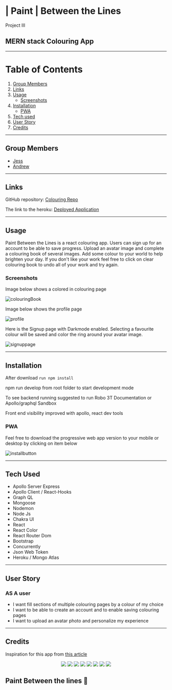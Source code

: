 # | Paint |  Between the Lines 
Project III
## MERN stack Colouring App
----
# Table of Contents
1. [Group Members](#group-members)
1. [Links](#links)
1. [Usage](#usage)
    - [Screenshots](#screenshots)
1. [Installation](#installation)
    - [PWA](#pwa)
1. [Tech used](#tech-used)
1. [User Story](#user-story)
1. [Credits](#credits)
----
## Group Members
- <a href="https://github.com/jhugray/colouring" target="_blank">Jess</a>
- <a href="https://github.com/azuryte5" target="_blank">Andrew</a>


---
## Links
GitHub repository: <a href="https://github.com/jhugray/colouring" target="_blank">Colouring Repo</a>

The link to the heroku: <a href="https://paintbetweenthelines.herokuapp.com/" target="_blank">Deployed Application</a>

-----
## Usage
Paint Between the Lines is a react colouring app. Users can sign up for an account to be able to save progress. Upload an avatar image and complete a colouring book of several images. Add some colour to your world to help brighten your day. If you don't like your work feel free to click on clear colouring book to undo all of your work and try again.


### Screenshots
Image below shows a colored in colouring page

![colouringBook](https://user-images.githubusercontent.com/85147307/152003893-e56946e1-565f-4609-997b-1956f47ba182.png)

Image below shows the profile page

![profile](https://user-images.githubusercontent.com/85147307/152006336-ae2d263f-a99b-4a13-a5d1-0c28673834bf.png)


Here is the Signup page with Darkmode enabled. Selecting a favourite colour will be saved and color the ring around your avatar image.

![signuppage](https://user-images.githubusercontent.com/85147307/152082084-49d9f305-d9da-415f-b98c-bc82478fcc35.png)

----
## Installation
After download  ```run npm install```

npm run develop from root folder to start development mode

To see backend running suggested to run Robo 3T Documentation or Apollo/graphql Sandbox

Front end visibility improved with apollo, react dev tools

### PWA 
Feel free to download the progressive web app version to your mobile or desktop by clicking on item below

![installbutton](https://user-images.githubusercontent.com/85147307/152092035-92561df8-23b0-412b-97a4-48363f71d744.png)

-----
## Tech Used 
- Apollo Server Express
- Apollo Client / React-Hooks
- Graph QL
- Mongoose
- Nodemon
- Node Js
- Chakra UI
- React
- React Color
- React Router Dom
- Bootstrap
- Concurrently
- Json Web Token
- Heroku / Mongo Atlas

------
## User Story

### AS A user 
- I want fill sections of multiple colouring pages by a colour of my choice
- I want to be able to create an account and to enable saving colouring pages
- I want to upload an avatar photo and personalize my experience


----
## Credits



Inspiration for this app from [this article](https://uxdesign.cc/5-steps-to-create-a-simple-digital-coloring-book-in-react-3d4f5b2af822)


<p align="center">
    <img src="https://img.shields.io/badge/MongoDB-4EA94B?style=for-the-badge&logo=mongodb&logoColor=white" />
    <img src="https://img.shields.io/badge/React-20232A?style=for-the-badge&logo=react&logoColor=61DAFB" />
    <img src="https://img.shields.io/badge/Node.js-43853D?style=for-the-badge&logo=node.js&logoColor=white"/>
    <img src="https://img.shields.io/badge/JavaScript-F7DF1E?style=for-the-badge&logo=javascript&logoColor=black"/>
    <img src="https://img.shields.io/badge/Heroku-430098?style=for-the-badge&logo=heroku&logoColor=white" />
    <img src="https://badgen.net/badge/icon/graphql?icon=graphql&label" />
    <img src="https://badgen.net/badge/icon/npm?icon=npm&label" />
    <img src="https://badgen.net/badge/icon/visualstudio?icon=visualstudio&label" />
</p>

Paint Between the lines 🎨 
-----
